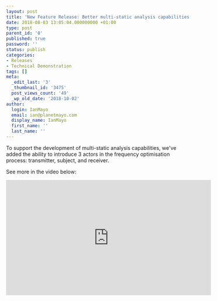 ```yaml
---
layout: post
title: 'New Feature Release: Better multi-static analysis capabilities'
date: 2018-08-03 13:05:04.000000000 +01:00
type: post
parent_id: '0'
published: true
password: ''
status: publish
categories:
- Releases
- Technical Demonstration
tags: []
meta:
  _edit_last: '3'
  _thumbnail_id: '3475'
  post_views_count: '49'
  _wp_old_date: '2018-10-02'
author:
  login: IanMayo
  email: ian@planetmayo.com
  display_name: IanMayo
  first_name: ''
  last_name: ''
---
```

<p>To support the development of multi-static analysis capabilities, we've added the ability to introduce 3 actors in the frequency optimisation process: transmitter, subject, and receiver.</p>
<p>See more in the video below:</p>
<p><iframe width="560" height="315" src="https://www.youtube.com/embed/yt5CZmiUOqM" frameborder="0" allow="autoplay; encrypted-media" allowfullscreen></iframe></p>
